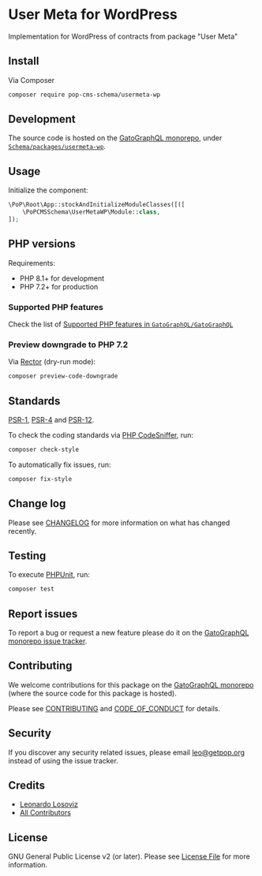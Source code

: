 # User Meta for WordPress

<!--
[![Build Status][ico-travis]][link-travis]
[![Quality Score][ico-code-quality]][link-code-quality]
[![Software License][ico-license]](LICENSE.md)
[![Latest Version on Packagist][ico-version]][link-packagist]
[![Coverage Status][ico-scrutinizer]][link-scrutinizer]
[![Total Downloads][ico-downloads]][link-downloads]
-->

Implementation for WordPress of contracts from package "User Meta"

## Install

Via Composer

``` bash
composer require pop-cms-schema/usermeta-wp
```

## Development

The source code is hosted on the [GatoGraphQL monorepo](https://github.com/GatoGraphQL/GatoGraphQL), under [`Schema/packages/usermeta-wp`](https://github.com/GatoGraphQL/GatoGraphQL/tree/master/layers/Schema/packages/usermeta-wp).

## Usage

Initialize the component:

``` php
\PoP\Root\App::stockAndInitializeModuleClasses([([
    \PoPCMSSchema\UserMetaWP\Module::class,
]);
```

## PHP versions

Requirements:

- PHP 8.1+ for development
- PHP 7.2+ for production

### Supported PHP features

Check the list of [Supported PHP features in `GatoGraphQL/GatoGraphQL`](https://github.com/GatoGraphQL/GatoGraphQL/blob/master/docs/supported-php-features.md)

### Preview downgrade to PHP 7.2

Via [Rector](https://github.com/rectorphp/rector) (dry-run mode):

```bash
composer preview-code-downgrade
```

## Standards

[PSR-1](https://www.php-fig.org/psr/psr-1), [PSR-4](https://www.php-fig.org/psr/psr-4) and [PSR-12](https://www.php-fig.org/psr/psr-12).

To check the coding standards via [PHP CodeSniffer](https://github.com/squizlabs/PHP_CodeSniffer), run:

``` bash
composer check-style
```

To automatically fix issues, run:

``` bash
composer fix-style
```

## Change log

Please see [CHANGELOG](CHANGELOG.md) for more information on what has changed recently.

## Testing

To execute [PHPUnit](https://phpunit.de/), run:

``` bash
composer test
```

## Report issues

To report a bug or request a new feature please do it on the [GatoGraphQL monorepo issue tracker](https://github.com/GatoGraphQL/GatoGraphQL/issues).

## Contributing

We welcome contributions for this package on the [GatoGraphQL monorepo](https://github.com/GatoGraphQL/GatoGraphQL) (where the source code for this package is hosted).

Please see [CONTRIBUTING](CONTRIBUTING.md) and [CODE_OF_CONDUCT](CODE_OF_CONDUCT.md) for details.

## Security

If you discover any security related issues, please email leo@getpop.org instead of using the issue tracker.

## Credits

- [Leonardo Losoviz][link-author]
- [All Contributors][link-contributors]

## License

GNU General Public License v2 (or later). Please see [License File](LICENSE.md) for more information.

[ico-version]: https://img.shields.io/packagist/v/pop-cms-schema/usermeta-wp.svg?style=flat-square
[ico-license]: https://img.shields.io/badge/license-GPLv2-brightgreen.svg?style=flat-square
[ico-travis]: https://img.shields.io/travis/pop-cms-schema/usermeta-wp/master.svg?style=flat-square
[ico-scrutinizer]: https://img.shields.io/scrutinizer/coverage/g/pop-cms-schema/usermeta-wp.svg?style=flat-square
[ico-code-quality]: https://img.shields.io/scrutinizer/g/pop-cms-schema/usermeta-wp.svg?style=flat-square
[ico-downloads]: https://img.shields.io/packagist/dt/pop-cms-schema/usermeta-wp.svg?style=flat-square

[link-packagist]: https://packagist.org/packages/pop-cms-schema/usermeta-wp
[link-travis]: https://travis-ci.org/pop-cms-schema/usermeta-wp
[link-scrutinizer]: https://scrutinizer-ci.com/g/pop-cms-schema/usermeta-wp/code-structure
[link-code-quality]: https://scrutinizer-ci.com/g/pop-cms-schema/usermeta-wp
[link-downloads]: https://packagist.org/packages/pop-cms-schema/usermeta-wp
[link-author]: https://github.com/leoloso
[link-contributors]: ../../../../../../contributors
